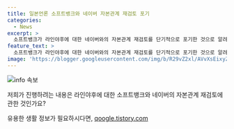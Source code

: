 ```yaml
---
title: 일본언론 소프트뱅크와 네이버 자본관계 재검토 포기
categories:
  - News
excerpt: >
  소프트뱅크가 라인야후에 대한 네이버와의 자본관계 재검토를 단기적으로 포기한 것으로 알려졌다. 소프트뱅크와 네이버는 라인야후 모회사인 A홀딩스 지분을 각각 50%씩 당분간 유지할 계획이다. 이는 일본 총무성이 개인정보 유출 문제로 라인야후에 행정지도를 내린 것과 관련이 있다. 또한 한국 국내 여론 영향과 총무성 행정지도에 대한 반발으로 소프트뱅크가 자본관계 재검토를 포기한 것으로 분석되었다. 그러나 소프트뱅크는 향후 라인야후를 일본 플랫폼으로 만들기 위해 더 많은 지분 매입을 목표로 하는 중장기적 방침에는 변함이 없다고 밝혔다.
feature_text: >
  소프트뱅크가 라인야후에 대한 네이버와의 자본관계 재검토를 단기적으로 포기한 것으로 알려졌다. 소프트뱅크와 네이버는 라인야후 모회사인 A홀딩스 지분을 각각 50%씩 당분간 유지할 계획이다. 이는 일본 총무성이 개인정보 유출 문제로 라인야후에 행정지도를 내린 것과 관련이 있다. 또한 한국 국내 여론 영향과 총무성 행정지도에 대한 반발으로 소프트뱅크가 자본관계 재검토를 포기한 것으로 분석되었다. 그러나 소프트뱅크는 향후 라인야후를 일본 플랫폼으로 만들기 위해 더 많은 지분 매입을 목표로 하는 중장기적 방침에는 변함이 없다고 밝혔다.
image: 'https://blogger.googleusercontent.com/img/b/R29vZ2xl/AVvXsEixyZcFfHzMRdzZMjFBmAUKJYCLCGyLL1o632UiGVXcaFdKo_bkvkuCioo0uUKlGfBVcT3P84aROyZIXSBEx3Aw5nCQ3pTgDom1WDC4m8eifvWiAmWEEVb4x6G_l8C0QH225ldMjyaFvpxGEBGNO37VmDTDMHGhJPq73UglMfDca1-0aw/s1600/blogspot.png'
---
```


<p><img src="https://blogger.googleusercontent.com/img/b/R29vZ2xl/AVvXsEixyZcFfHzMRdzZMjFBmAUKJYCLCGyLL1o632UiGVXcaFdKo_bkvkuCioo0uUKlGfBVcT3P84aROyZIXSBEx3Aw5nCQ3pTgDom1WDC4m8eifvWiAmWEEVb4x6G_l8C0QH225ldMjyaFvpxGEBGNO37VmDTDMHGhJPq73UglMfDca1-0aw/s1600/blogspot.png" alt="info 속보" /></p>

<p>저희가 진행하려는 내용은 라인야후에 대한 소프트뱅크와 네이버의 자본관계 재검토에 관한 것인가요?</p>
유용한 생활 정보가 필요하시다면, <a href="https://qoogle.tistory.com" rel="dofollow">qoogle.tistory.com</a>



